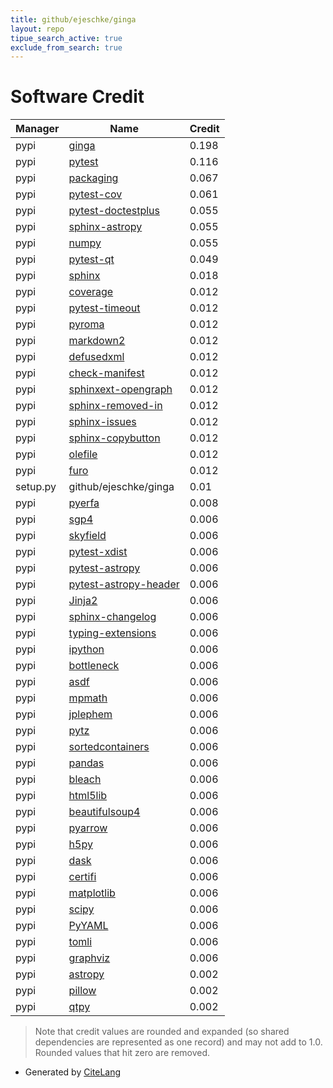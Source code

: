 ```yaml
---
title: github/ejeschke/ginga
layout: repo
tipue_search_active: true
exclude_from_search: true
---
```

# Software Credit

|Manager|Name|Credit|
|-------|----|------|
|pypi|[ginga](https://ejeschke.github.io/ginga/)|0.198|
|pypi|[pytest](https://pypi.org/project/pytest)|0.116|
|pypi|[packaging](https://pypi.org/project/packaging)|0.067|
|pypi|[pytest-cov](https://pypi.org/project/pytest-cov)|0.061|
|pypi|[pytest-doctestplus](https://pypi.org/project/pytest-doctestplus)|0.055|
|pypi|[sphinx-astropy](https://pypi.org/project/sphinx-astropy)|0.055|
|pypi|[numpy](https://pypi.org/project/numpy)|0.055|
|pypi|[pytest-qt](https://pypi.org/project/pytest-qt)|0.049|
|pypi|[sphinx](https://pypi.org/project/sphinx)|0.018|
|pypi|[coverage](https://github.com/nedbat/coveragepy)|0.012|
|pypi|[pytest-timeout](https://pypi.org/project/pytest-timeout)|0.012|
|pypi|[pyroma](https://pypi.org/project/pyroma)|0.012|
|pypi|[markdown2](https://pypi.org/project/markdown2)|0.012|
|pypi|[defusedxml](https://pypi.org/project/defusedxml)|0.012|
|pypi|[check-manifest](https://pypi.org/project/check-manifest)|0.012|
|pypi|[sphinxext-opengraph](https://pypi.org/project/sphinxext-opengraph)|0.012|
|pypi|[sphinx-removed-in](https://pypi.org/project/sphinx-removed-in)|0.012|
|pypi|[sphinx-issues](https://pypi.org/project/sphinx-issues)|0.012|
|pypi|[sphinx-copybutton](https://pypi.org/project/sphinx-copybutton)|0.012|
|pypi|[olefile](https://pypi.org/project/olefile)|0.012|
|pypi|[furo](https://pypi.org/project/furo)|0.012|
|setup.py|github/ejeschke/ginga|0.01|
|pypi|[pyerfa](https://github.com/liberfa/pyerfa)|0.008|
|pypi|[sgp4](https://github.com/brandon-rhodes/python-sgp4)|0.006|
|pypi|[skyfield](http://github.com/brandon-rhodes/python-skyfield/)|0.006|
|pypi|[pytest-xdist](https://github.com/pytest-dev/pytest-xdist)|0.006|
|pypi|[pytest-astropy](https://pypi.org/project/pytest-astropy)|0.006|
|pypi|[pytest-astropy-header](https://pypi.org/project/pytest-astropy-header)|0.006|
|pypi|[Jinja2](https://pypi.org/project/Jinja2)|0.006|
|pypi|[sphinx-changelog](https://pypi.org/project/sphinx-changelog)|0.006|
|pypi|[typing-extensions](https://pypi.org/project/typing-extensions)|0.006|
|pypi|[ipython](https://pypi.org/project/ipython)|0.006|
|pypi|[bottleneck](https://pypi.org/project/bottleneck)|0.006|
|pypi|[asdf](https://pypi.org/project/asdf)|0.006|
|pypi|[mpmath](https://pypi.org/project/mpmath)|0.006|
|pypi|[jplephem](https://pypi.org/project/jplephem)|0.006|
|pypi|[pytz](https://pypi.org/project/pytz)|0.006|
|pypi|[sortedcontainers](https://pypi.org/project/sortedcontainers)|0.006|
|pypi|[pandas](https://pypi.org/project/pandas)|0.006|
|pypi|[bleach](https://pypi.org/project/bleach)|0.006|
|pypi|[html5lib](https://pypi.org/project/html5lib)|0.006|
|pypi|[beautifulsoup4](https://pypi.org/project/beautifulsoup4)|0.006|
|pypi|[pyarrow](https://pypi.org/project/pyarrow)|0.006|
|pypi|[h5py](https://pypi.org/project/h5py)|0.006|
|pypi|[dask](https://pypi.org/project/dask)|0.006|
|pypi|[certifi](https://pypi.org/project/certifi)|0.006|
|pypi|[matplotlib](https://pypi.org/project/matplotlib)|0.006|
|pypi|[scipy](https://pypi.org/project/scipy)|0.006|
|pypi|[PyYAML](https://pypi.org/project/PyYAML)|0.006|
|pypi|[tomli](https://pypi.org/project/tomli)|0.006|
|pypi|[graphviz](https://pypi.org/project/graphviz)|0.006|
|pypi|[astropy](http://astropy.org)|0.002|
|pypi|[pillow](https://python-pillow.org)|0.002|
|pypi|[qtpy](https://github.com/spyder-ide/qtpy)|0.002|


> Note that credit values are rounded and expanded (so shared dependencies are represented as one record) and may not add to 1.0. Rounded values that hit zero are removed.


- Generated by [CiteLang](https://github.com/vsoch/citelang)
